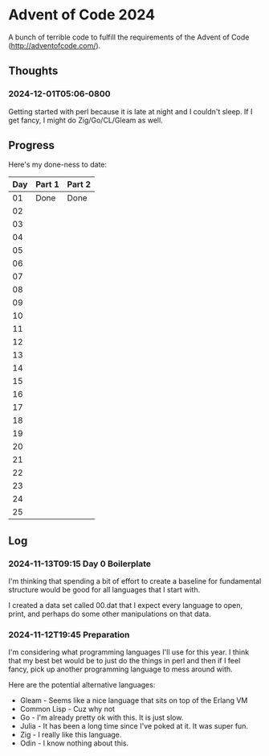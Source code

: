 # Advent of Code 2024

A bunch of terrible code to fulfill the requirements of the Advent of Code (http://adventofcode.com/).

## Thoughts

### 2024-12-01T05:06-0800
Getting started with perl because it is late at night and I couldn't sleep.  If I get fancy, I might do Zig/Go/CL/Gleam as well.

## Progress
Here's my done-ness to date:

| Day | Part 1 | Part 2 |
|-----|--------|--------|
| 01  | Done   | Done   |
| 02  |        |        |
| 03  |        |        |
| 04  |        |        |
| 05  |        |        |
| 06  |        |        |
| 07  |        |        |
| 08  |        |        |
| 09  |        |        |
| 10  |        |        |
| 11  |        |        |
| 12  |        |        |
| 13  |        |        |
| 14  |        |        |
| 15  |        |        |
| 16  |        |        |
| 17  |        |        |
| 18  |        |        |
| 19  |        |        |
| 20  |        |        |
| 21  |        |        |
| 22  |        |        |
| 23  |        |        |
| 24  |        |        |
| 25  |        |        |

## Log
### 2024-11-13T09:15 Day 0 Boilerplate
I'm thinking that spending a bit of effort to create a baseline for fundamental structure would be good for all languages that I start with.

I created a data set called 00.dat that I expect every language to open, print, and perhaps do some other manipulations on that data.

### 2024-11-12T19:45 Preparation
I'm considering what programming languages I'll use for this year.  I think that my best bet would be to just do the things in perl and then if I feel fancy, pick up another programming language to mess around with.

Here are the potential alternative languages:
* Gleam - Seems like a nice language that sits on top of the Erlang VM
* Common Lisp - Cuz why not
* Go - I'm already pretty ok with this.  It is just slow.
* Julia - It has been a long time since I've poked at it.  It was super fun.
* Zig - I really like this language.
* Odin - I know nothing about this.

